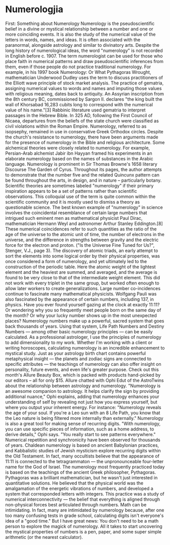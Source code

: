 # Numerologjia
First: Something about Numerology
Numerology is the pseudoscientific belief in a divine or mystical relationship between a number and one or more coinciding events. It is also the study of the numerical value of the letters in words, names, and ideas. It is often associated with the paranormal, alongside astrology and similar to divinatory arts.
Despite the long history of numerological ideas, the word "numerology" is not recorded in English before c. 1907. 
The term numerologist can be used for those who place faith in numerical patterns and draw pseudoscientific inferences from them, even if those people do not practice traditional numerology. For example, in his 1997 book Numerology: Or What Pythagoras Wrought, mathematician Underwood Dudley uses the term to discuss practitioners of the Elliott wave principle of stock market analysis.
The practice of gematria, assigning numerical values to words and names and imputing those values with religious meaning, dates back to antiquity. An Assyrian inscription from the 8th century BC, commissioned by Sargon II. declares "the king built the wall of Khorsabad 16,283 cubits long to correspond with the numerical value of his name."[3] Rabbinic literature used gematria to interpret passages in the Hebrew Bible.
In 325 AD, following the First Council of Nicaea, departures from the beliefs of the state church were classified as civil violations within the Roman Empire. Numerology, referred to as isopsephy, remained in use in conservative Greek Orthodox circles. Despite the church's resistance to numerology, there have been arguments made for the presence of numerology in the Bible and religious architecture. 
Some alchemical theories were closely related to numerology. For example, Persian-Arab alchemist Jabir ibn Hayyan framed his experiments in an elaborate numerology based on the names of substances in the Arabic language. 
Numerology is prominent in Sir Thomas Browne's 1658 literary Discourse The Garden of Cyrus. Throughout its pages, the author attempts to demonstrate that the number five and the related Quincunx pattern can be found throughout the arts, in design, and in nature – particularly botany.
Scientific theories are sometimes labeled "numerology" if their primary inspiration appears to be a set of patterns rather than scientific observations. This colloquial use of the term is quite common within the scientific community and it is mostly used to dismiss a theory as questionable science.
The best known example of "numerology" in science involves the coincidental resemblance of certain large numbers that intrigued such eminent men as mathematical physicist Paul Dirac, mathematician Hermann Weyl and astronomer Arthur Stanley Eddington.[8] These numerical coincidences refer to such quantities as the ratio of the age of the universe to the atomic unit of time, the number of electrons in the universe, and the difference in strengths between gravity and the electric force for the electron and proton. ("Is the Universe Fine Tuned for Us?", Stenger, V.J., page 3).
The discovery of atomic triads, an early attempt to sort the elements into some logical order by their physical properties, was once considered a form of numerology, and yet ultimately led to the construction of the periodic table. Here the atomic weight of the lightest element and the heaviest are summed, and averaged, and the average is found to be very close to that of the intermediate weight element. This did not work with every triplet in the same group, but worked often enough to allow later workers to create generalizations.
Large number co-incidences continue to fascinate many mathematical physicists.
Wolfgang Pauli was also fascinated by the appearance of certain numbers, including 137, in physics.
Have you ever found yourself gazing at the clock at exactly 11:11? Or wondering why you so frequently meet people born on the same day of the month? Or why your lucky number shows up in the most unexpected places? Numerology numbers make up a powerful, sacred system that goes back thousands of years. Using that system, Life Path Numbers and Destiny Numbers — among other basic numerology principles — can be easily calculated. As a professional astrologer, I use the principles of numerology to add dimensionality to my work. Whether I'm working with a client or writing horoscopes, calculating numerology is an incredible enhancement to mystical study.
Just as your astrology birth chart contains powerful metaphysical insight — the planets and zodiac signs are connected to specific attributes — the teachings of numerology can also offer insight on personality, future events, and even life's greater purpose.
Check out this month's Allure Beauty Box, which is packed with products hand-picked by our editors – all for only $15.
Allure chatted with Ophi Edut of the AstroTwins about the relationship between astrology and numerology. "Numerology is an awesome companion to astrology. It helps clarify the sign by providing additional nuance," Ophi explains, adding that numerology enhances your understanding of self by revealing not just how you express yourself, but where you output your inherent energy. For instance: "Numerology reveals the age of your soul. If you're a Leo sun with an 8 Life Path, you know that the Leo nature is being filtered more internally than externally."
Numerology is also a great tool for making sense of recurring digits. "With numerology, you can use specific pieces of information, such as a home address, to derive details," Ophi says. "You really start to see patterns everywhere."
Numerical repetition and synchronicity have been observed for thousands of years. Chaldean numerology is based on ancient Babylonian practices, and Kabbalistic studies of Jewish mysticism explore recurring digits within the Old Testament. In fact, many occultists believe that the appearance of 11:11 is connected to the tetragrammaton — the unpronounceable four-letter name for the God of Israel.
The numerology most frequently practiced today is based on the teachings of the ancient Greek philosopher, Pythagoras. Pythagoras was a brilliant mathematician, but he wasn't just interested in quantitative solutions. He believed that the physical world was the amalgamation of the energetic vibrations of numbers, and developed a system that corresponded letters with integers. This practice was a study of numerical interconnectivity — the belief that everything is aligned through non-physical forces best articulated through numbers.
Math can be intimidating. In fact, many are intimidated by numerology because, after one too many confusing tests in grade school, calculating digits isn't everyone's idea of a "good time." But I have great news: You don't need to be a math person to explore the magick of numerology. All it takes to start uncovering the mystical properties of numbers is a pen, paper, and some super simple arithmetic (or the nearest calculator).

